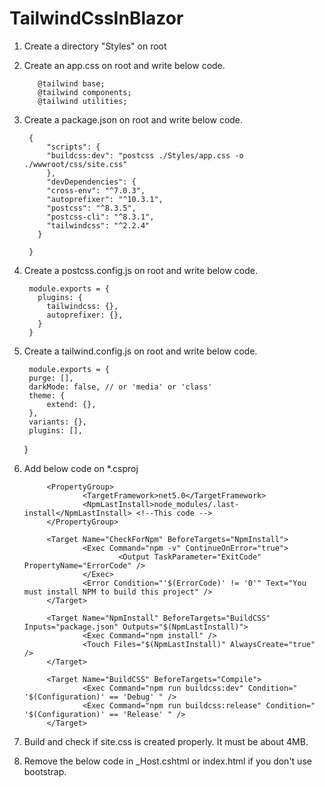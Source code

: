 # TailwindCssInBlazor
1. Create a directory "Styles" on root

2. Create an app.css on root and write below code.

		  @tailwind base;
		  @tailwind components;
		  @tailwind utilities;

3. Create a package.json on root and write below code.

		{
			"scripts": {
			"buildcss:dev": "postcss ./Styles/app.css -o ./wwwroot/css/site.css"
			},	  
			"devDependencies": {
			"cross-env": "^7.0.3",
			"autoprefixer": "^10.3.1",
			"postcss": "^8.3.5",
			"postcss-cli": "^8.3.1",
			"tailwindcss": "^2.2.4"
		  }

		}

4. Create a postcss.config.js on root and write below code.
		
		module.exports = {
		  plugins: {
			tailwindcss: {},
			autoprefixer: {},
		  }
		}

5. Create a tailwind.config.js on root and write below code.

	
		module.exports = {
		purge: [],
		darkMode: false, // or 'media' or 'class'
		theme: {
			extend: {},
		},
		variants: {},
		plugins: [],
	}

6. Add below code on *.csproj

	<Project Sdk="Microsoft.NET.Sdk.Web">

			<PropertyGroup>
					<TargetFramework>net5.0</TargetFramework>
					<NpmLastInstall>node_modules/.last-install</NpmLastInstall> <!--This code -->
			</PropertyGroup>
	<!--From this code -->
			<Target Name="CheckForNpm" BeforeTargets="NpmInstall">
					<Exec Command="npm -v" ContinueOnError="true">
							<Output TaskParameter="ExitCode" PropertyName="ErrorCode" />
					</Exec>
					<Error Condition="'$(ErrorCode)' != '0'" Text="You must install NPM to build this project" />
			</Target>

			<Target Name="NpmInstall" BeforeTargets="BuildCSS" Inputs="package.json" Outputs="$(NpmLastInstall)">
					<Exec Command="npm install" />
					<Touch Files="$(NpmLastInstall)" AlwaysCreate="true" />
			</Target>

			<Target Name="BuildCSS" BeforeTargets="Compile">
					<Exec Command="npm run buildcss:dev" Condition=" '$(Configuration)' == 'Debug' " />
					<Exec Command="npm run buildcss:release" Condition=" '$(Configuration)' == 'Release' " />
			</Target>
	<!--To this code -->
	
	</Project>

7. Build and check if site.css is created properly. It must be about 4MB.

8. Remove the below code in _Host.cshtml or index.html if you don't use bootstrap.
    <link rel="stylesheet" href="css/bootstrap/bootstrap.min.css"/>
